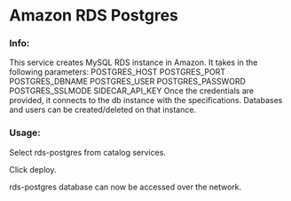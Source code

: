 # Amazon RDS Postgres


### Info:

 This service creates MySQL RDS instance in Amazon.
 It takes in the following parameters:
     POSTGRES_HOST
     POSTGRES_PORT
     POSTGRES_DBNAME
     POSTGRES_USER
     POSTGRES_PASSWORD
     POSTGRES_SSLMODE
     SIDECAR_API_KEY
 Once the credentials are provided, it connects to the db instance with the specifications.
 Databases and users can be created/deleted on that instance.


### Usage:

 Select rds-postgres from catalog services.

 Click deploy.

 rds-postgres database can now be accessed over the network.